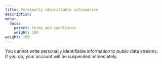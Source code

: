 ```yaml
---
title: Personally identifiable information
description:
menu:
  docs:
    parent: terms-and-conditions
    weight: 100
weight: 100
---
```


You cannot write personally identifiable information to <em>public</em> data streams. If you do, your account will be suspended immediately.